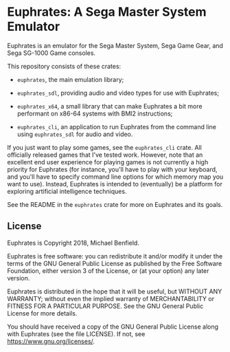 # Euphrates: A Sega Master System Emulator

Euphrates is an emulator for the Sega Master System, Sega Game Gear, and
Sega SG-1000 Game consoles.

This repository consists of these crates:

- `euphrates`, the main emulation library;

- `euphrates_sdl`, providing audio and video types for use with Euphrates;

- `euphrates_x64`, a small library that can make Euphrates a bit more
performant on x86-64 systems with BMI2 instructions;

- `euphrates_cli`, an application to run Euphrates from the command line
using `euphrates_sdl` for audio and video.

If you just want to play some games, see the `euphrates_cli` crate. All
officially released games that I've tested work. However, note that an excellent
end user experience for playing games is not currently a high priority for
Euphrates (for instance, you'll have to play with your keyboard, and you'll have
to specify command line options for which memory map you want to use). Instead,
Euphrates is intended to (eventually) be a platform for exploring artificial
intelligence techniques.

See the README in the `euphrates` crate for more on Euphrates and its goals.

## License

Euphrates is Copyright 2018, Michael Benfield.

Euphrates is free software: you can redistribute it and/or modify it under the
terms of the GNU General Public License as published by the Free Software
Foundation, either version 3 of the License, or (at your option) any later
version.

Euphrates is distributed in the hope that it will be useful, but WITHOUT ANY
WARRANTY; without even the implied warranty of MERCHANTABILITY or FITNESS FOR A
PARTICULAR PURPOSE. See the GNU General Public License for more details.

You should have received a copy of the GNU General Public License along with
Euphrates (see the file LICENSE). If not, see <https://www.gnu.org/licenses/>.
